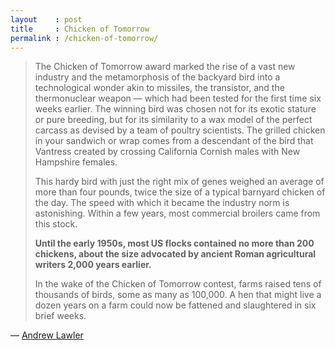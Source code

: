 ```yaml
---
layout    : post
title     : Chicken of Tomorrow
permalink : /chicken-of-tomorrow/
---
```


> The Chicken of Tomorrow award marked the rise of a vast new industry and the
> metamorphosis of the backyard bird into a technological wonder akin to
> missiles, the transistor, and the thermonuclear weapon — which had been
> tested for the first time six weeks earlier. The winning bird was chosen not
> for its exotic stature or pure breeding, but for its similarity to a wax
> model of the perfect carcass as devised by a team of poultry scientists. The
> grilled chicken in your sandwich or wrap comes from a descendant of the bird
> that Vantress created by crossing California Cornish males with New Hampshire
> females.
> 
> This hardy bird with just the right mix of genes weighed an average of more
> than four pounds, twice the size of a typical barnyard chicken of the day.
> The speed with which it became the industry norm is astonishing. Within a few
> years, most commercial broilers came from this stock.
> 
> **Until the early 1950s, most US flocks contained no more than 200 chickens,
> about the size advocated by ancient Roman agricultural writers 2,000 years
> earlier.**
> 
> In the wake of the Chicken of Tomorrow contest, farms raised tens of
> thousands of birds, some as many as 100,000. A hen that might live a dozen
> years on a farm could now be fattened and slaughtered in six brief weeks.

&mdash; [Andrew Lawler][aeon]

[aeon]: https://aeon.co/essays/how-the-backyard-bird-became-a-wonder-of-science-and-commerce
